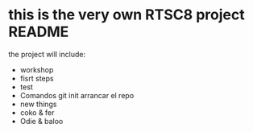 # this is the very own RTSC8 project README

the project will include:
* workshop
* fisrt steps
* test
* Comandos git init arrancar el repo
* new things
* coko & fer
* Odie & baloo